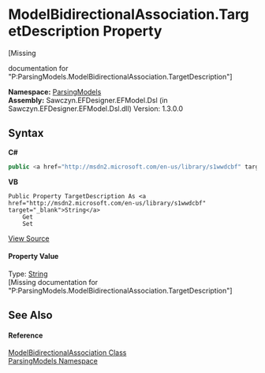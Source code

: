 # ModelBidirectionalAssociation.TargetDescription Property 
 

\[Missing <summary> documentation for "P:ParsingModels.ModelBidirectionalAssociation.TargetDescription"\]

**Namespace:**&nbsp;<a href="N_ParsingModels">ParsingModels</a><br />**Assembly:**&nbsp;Sawczyn.EFDesigner.EFModel.Dsl (in Sawczyn.EFDesigner.EFModel.Dsl.dll) Version: 1.3.0.0

## Syntax

**C#**<br />
``` C#
public <a href="http://msdn2.microsoft.com/en-us/library/s1wwdcbf" target="_blank">string</a> TargetDescription { get; set; }
```

**VB**<br />
``` VB
Public Property TargetDescription As <a href="http://msdn2.microsoft.com/en-us/library/s1wwdcbf" target="_blank">String</a>
	Get
	Set
```

<a href="https://github.com/msawczyn/EFDesigner/tree/master/src/ParsingModels/ModelBidirectionalAssociation.cs#L21" title="View the source code">View Source</a><br />

#### Property Value
Type: <a href="http://msdn2.microsoft.com/en-us/library/s1wwdcbf" target="_blank">String</a><br />\[Missing <value> documentation for "P:ParsingModels.ModelBidirectionalAssociation.TargetDescription"\]

## See Also


#### Reference
<a href="T_ParsingModels_ModelBidirectionalAssociation">ModelBidirectionalAssociation Class</a><br /><a href="N_ParsingModels">ParsingModels Namespace</a><br />